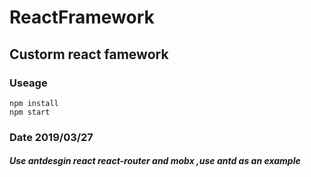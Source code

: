 # ReactFramework
## Custorm react famework
### Useage

    npm install
    npm start

### Date 2019/03/27
##### Use antdesgin react react-router and mobx ,use antd as an example
